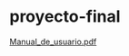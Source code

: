 # proyecto-final
[Manual_de_usuario.pdf](https://github.com/user-attachments/files/16935650/Manual_de_usuario.pdf)
